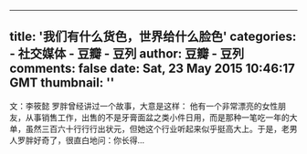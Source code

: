 
---
title: '我们有什么货色，世界给什么脸色'
categories: 
    - 社交媒体
    - 豆瓣 - 豆列
author: 豆瓣 - 豆列
comments: false
date: Sat, 23 May 2015 10:46:17 GMT
thumbnail: ''
---

<div>   
文：李筱懿 罗胖曾经讲过一个故事，大意是这样： 他有一个非常漂亮的女性朋友，从事销售工作，出售的不是牙膏面盆之类小件日用，而是那种一笔吃一年的大单，虽然三百六十行行行出状元，但她这个行业听起来似乎挺高大上。于是，老男人罗胖好奇了，很直白地问：你长得...  
</div>
            